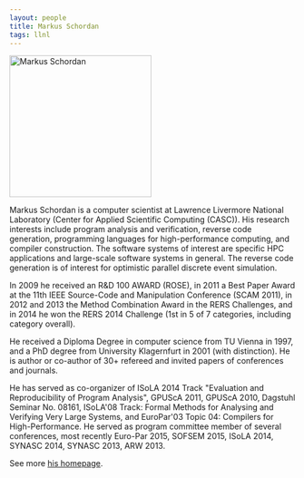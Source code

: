 ```yaml
---
layout: people
title: Markus Schordan
tags: llnl
---
```


<img src="{{site.url}}/images/markus-schordan.jpg" alt="Markus Schordan" style="width: 250px;"/>

Markus Schordan is a computer scientist at Lawrence Livermore National
Laboratory (Center for Applied Scientific Computing (CASC)). His
research interests include program analysis and verification, reverse
code generation, programming languages for high-performance computing,
and compiler construction. The software systems of interest are
specific HPC applications and large-scale software systems in
general. The reverse code generation is of interest for optimistic
parallel discrete event simulation.

In 2009 he received an R&D 100 AWARD (ROSE), in 2011 a Best Paper
Award at the 11th IEEE Source-Code and Manipulation Conference (SCAM
2011), in 2012 and 2013 the Method Combination Award in the RERS
Challenges, and in 2014 he won the RERS 2014 Challenge (1st in 5 of 7
categories, including category overall).

He received a Diploma Degree in computer science from TU Vienna in
1997, and a PhD degree from University Klagernfurt in 2001 (with
distinction). He is author or co-author of 30+ refereed and invited
papers of conferences and journals.

He has served as co-organizer of ISoLA 2014 Track "Evaluation and
Reproducibility of Program Analysis", GPUScA 2011, GPUScA 2010,
Dagstuhl Seminar No. 08161, ISoLA'08 Track: Formal Methods for
Analysing and Verifying Very Large Systems, and EuroPar'03 Topic 04:
Compilers for High-Performance. He served as program committee member
of several conferences, most recently Euro-Par 2015, SOFSEM 2015,
ISoLA 2014, SYNASC 2014, SYNASC 2013, ARW 2013.

See more [his homepage](http://people.llnl.gov/schordan1).
